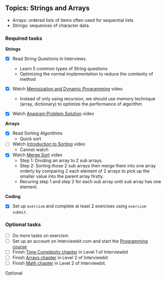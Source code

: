 ## Topics: Strings and Arrays

* Arrays: ordered lists of items often used for sequential lists
* Strings: sequences of character data.

### Required tasks

**Strings**

- [x] Read String Questions in Interviews.
  - Learn 5 common types of String questions
  - Optimizing the normal implementation to reduce the comlexity of method
- [x] Watch [Memoization and Dynamic Programming](https://www.youtube.com/watch?v=P8Xa2BitN3I) video
  - Instead of only using recursion, we should use memory technique (array, dictionary) to optimize the performance of algorithm
- [x] Watch [Anagram Problem Solution](https://www.youtube.com/watch?v=3MwRGPPB4tw) video
  

**Arrays**

- [x] Read Sorting Algorithms
  - Quick sort
- [ ] Watch [Introduction to Sorting](https://www.youtube.com/watch?v=pkkFqlG0Hds) video
  - Cannot watch
- [x] Watch [Merge Sort](https://www.youtube.com/watch?v=KF2j-9iSf4Q) video
  - Step 1: Dividing an array to 2 sub arrays. 
  - Step 2: Sorting those 2 sub arrays then merge them into one array orderly by comparing 2 each element of 2 arrays to pick up the smaller value into the parent array firstly. 
  - Recuring step 1 and step 2 for each sub array until sub array has one element.

**Coding**

- [x] Set up `exercism` and complete at least 2 exercises using `exercism submit`.

### Optional tasks

- [ ] Do more tasks on exercism
- [ ] Set up an account on Interviewbit.com and start the [Programming course](https://www.interviewbit.com/courses/programming/)
- [ ] Finish [Time Complexity chapter](https://www.interviewbit.com/courses/programming/topics/time-complexity) in Level 1 of Interviewbit
- [ ] Finish [Arrays chapter]((https://www.interviewbit.com/courses/programming/topics/arrays/)) in Level 2 of Interviewbit
- [ ] Finish [Math chapter](https://www.interviewbit.com/courses/programming/topics/math/) in Level 2 of Interviewbit.

Optional